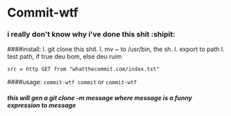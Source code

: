 # Commit-wtf
### i really don't know why i've done this shit :shipit:

####install:
l. git clone this shit.
l. mv ~ to /usr/bin, the sh.
l. export to path
l. test path, if true deu bom, else deu ruim

	src = http GET from "whatthecommit.com/index.txt"

####usage:
	``` commit-wtf commit ``` 
		or 
	``` commit-wtf ```
##### this will gen a git clone -m message where message is a funny expression to message




